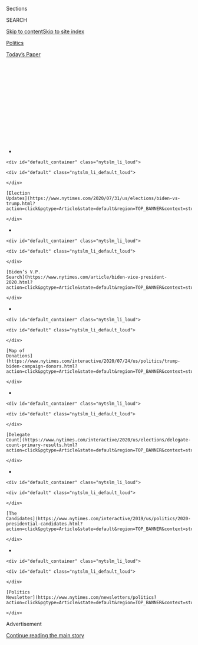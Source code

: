 <div id="app">

<div>

<div>

<div>

<div class="NYTAppHideMasthead css-1q2w90k e1suatyy0">

<div class="section css-ui9rw0 e1suatyy2">

<div class="css-eph4ug er09x8g0">

<div class="css-6n7j50">

</div>

<span class="css-1dv1kvn">Sections</span>

<div class="css-10488qs">

<span class="css-1dv1kvn">SEARCH</span>

</div>

[Skip to content](#site-content)[Skip to site
index](#site-index)

</div>

<div id="masthead-section-label" class="css-1wr3we4 eaxe0e00">

[Politics](https://www.nytimes.com/section/politics)

</div>

<div class="css-10698na e1huz5gh0">

</div>

</div>

<div id="masthead-bar-one" class="section hasLinks css-15hmgas e1csuq9d3">

<div class="css-uqyvli e1csuq9d0">

</div>

<div class="css-1uqjmks e1csuq9d1">

</div>

<div class="css-9e9ivx">

[](https://myaccount.nytimes.com/auth/login?response_type=cookie&client_id=vi)

</div>

<div class="css-1bvtpon e1csuq9d2">

[Today’s
Paper](https://www.nytimes.com/section/todayspaper)

</div>

</div>

</div>

</div>

<div data-aria-hidden="false">

<div id="site-content" data-role="main">

<div>

<div class="css-1aor85t" style="opacity:0.000000001;z-index:-1;visibility:hidden">

<div class="css-1hqnpie">

<div class="css-epjblv">

<span class="css-17xtcya">[Politics](/section/politics)</span><span class="css-x15j1o">|</span><span class="css-fwqvlz">President
Trump Bows to Reality: This Week in the 2020
Race</span>

</div>

<div class="css-k008qs">

<div class="css-1iwv8en">

<span class="css-18z7m18"></span>

<div>

</div>

</div>

<span class="css-1n6z4y">https://nyti.ms/2CLg7Pq</span>

<div class="css-1705lsu">

<div class="css-4xjgmj">

<div class="css-4skfbu" data-role="toolbar" data-aria-label="Social Media Share buttons, Save button, and Comments Panel with current comment count" data-testid="share-tools">

  - 
  - 
  - 
  - 
    
    <div class="css-6n7j50">
    
    </div>

  - 

</div>

</div>

</div>

</div>

</div>

</div>

<div id="NYT_TOP_BANNER_REGION" class="css-13pd83m">

<div>

<div id="styln-elections-notifications-menu" class="section interactive-content interactive-size-medium css-1edisqu">

<div class="css-17ih8de interactive-body">

<div class="nytslm_innerContainer" data-aria-live="polite">

<div class="nytslm_title">

</div>

  - 
    
    <div id="default_container" class="nytslm_li_loud">
    
    <div id="default" class="nytslm_li_default_loud">
    
    </div>
    
    [Election
    Updates](https://www.nytimes.com/2020/07/31/us/elections/biden-vs-trump.html?action=click&pgtype=Article&state=default&region=TOP_BANNER&context=storylines_menu)
    
    </div>

  - 
    
    <div id="default_container" class="nytslm_li_loud">
    
    <div id="default" class="nytslm_li_default_loud">
    
    </div>
    
    [Biden’s V.P.
    Search](https://www.nytimes.com/article/biden-vice-president-2020.html?action=click&pgtype=Article&state=default&region=TOP_BANNER&context=storylines_menu)
    
    </div>

  - 
    
    <div id="default_container" class="nytslm_li_loud">
    
    <div id="default" class="nytslm_li_default_loud">
    
    </div>
    
    [Map of
    Donations](https://www.nytimes.com/interactive/2020/07/24/us/politics/trump-biden-campaign-donors.html?action=click&pgtype=Article&state=default&region=TOP_BANNER&context=storylines_menu)
    
    </div>

  - 
    
    <div id="default_container" class="nytslm_li_loud">
    
    <div id="default" class="nytslm_li_default_loud">
    
    </div>
    
    [Delegate
    Count](https://www.nytimes.com/interactive/2020/us/elections/delegate-count-primary-results.html?action=click&pgtype=Article&state=default&region=TOP_BANNER&context=storylines_menu)
    
    </div>

  - 
    
    <div id="default_container" class="nytslm_li_loud">
    
    <div id="default" class="nytslm_li_default_loud">
    
    </div>
    
    [The
    Candidates](https://www.nytimes.com/interactive/2019/us/politics/2020-presidential-candidates.html?action=click&pgtype=Article&state=default&region=TOP_BANNER&context=storylines_menu)
    
    </div>

  - 
    
    <div id="default_container" class="nytslm_li_loud">
    
    <div id="default" class="nytslm_li_default_loud">
    
    </div>
    
    [Politics
    Newsletter](https://www.nytimes.com/newsletters/politics?action=click&pgtype=Article&state=default&region=TOP_BANNER&context=storylines_menu)
    
    </div>

</div>

</div>

</div>

</div>

</div>

<div id="top-wrapper" class="css-1sy8kpn">

<div id="top-slug" class="css-l9onyx">

Advertisement

</div>

[Continue reading the main
story](#after-top)

<div class="ad top-wrapper" style="text-align:center;height:100%;display:block;min-height:250px">

<div id="top" class="place-ad" data-position="top" data-size-key="top">

</div>

</div>

<div id="after-top">

</div>

</div>

<div>

<div id="sponsor-wrapper" class="css-1hyfx7x">

<div id="sponsor-slug" class="css-19vbshk">

Supported by

</div>

[Continue reading the main
story](#after-sponsor)

<div id="sponsor" class="ad sponsor-wrapper" style="text-align:center;height:100%;display:block">

</div>

<div id="after-sponsor">

</div>

</div>

<div class="css-186x18t">

</div>

<div class="css-1vkm6nb ehdk2mb0">

# President Trump Bows to Reality: This Week in the 2020 Race

</div>

Mr. Trump tried to convey a measure of seriousness about the coronavirus
pandemic, backtracking on previous positions and behavior. How long will
it last?

<div class="css-79elbk" data-testid="photoviewer-wrapper">

<div class="css-z3e15g" data-testid="photoviewer-wrapper-hidden">

</div>

<div class="css-1a48zt4 ehw59r15" data-testid="photoviewer-children">

![<span class="css-16f3y1r e13ogyst0" data-aria-hidden="true">President
Trump tweeted in support of wearing a mask on
Monday.</span>](https://static01.nyt.com/images/2020/07/25/us/politics/25moments1/25moments1-articleLarge.png?quality=75&auto=webp&disable=upscale)

</div>

</div>

<div class="css-18e8msd">

<div class="css-pdw9fk epjyd6m0">

<div class="css-1txwxcy ey68jwv0" data-aria-hidden="true">

[![Astead W.
Herndon](https://static01.nyt.com/images/2018/09/14/us/author-head-astead/author-head-astead-thumbLarge-v2.png
"Astead W. Herndon")](https://www.nytimes.com/by/astead-w-herndon)[![Annie
Karni](https://static01.nyt.com/images/2019/02/05/multimedia/author-annie-karni/author-annie-karni-thumbLarge.png
"Annie Karni")](https://www.nytimes.com/by/annie-karni)

</div>

<div class="css-1baulvz">

By [<span class="css-1baulvz" itemprop="name">Astead W.
Herndon</span>](https://www.nytimes.com/by/astead-w-herndon) and
[<span class="css-1baulvz last-byline" itemprop="name">Annie
Karni</span>](https://www.nytimes.com/by/annie-karni)

</div>

</div>

  - 
    
    <div class="css-ld3wwf e16638kd2">
    
    July 25,
    2020
    
    </div>

  - 
    
    <div class="css-4xjgmj">
    
    <div class="css-d8bdto" data-role="toolbar" data-aria-label="Social Media Share buttons, Save button, and Comments Panel with current comment count" data-testid="share-tools">
    
      - 
      - 
      - 
      - 
        
        <div class="css-6n7j50">
        
        </div>
    
      - 
    
    </div>
    
    </div>

</div>

</div>

<div class="section meteredContent css-1r7ky0e" name="articleBody" itemprop="articleBody">

<div class="css-1fanzo5 StoryBodyCompanionColumn">

<div class="css-53u6y8">

*Welcome to our weekly analysis of the state of the 2020 campaign.*

## The week in numbers

  - Fox News released polls from
    [Michigan](https://static.foxnews.com/foxnews.com/content/uploads/2020/07/Fox_July-18-20-2020_Complete_Michigan_Topline_July-23-Release.pdf),
    [Pennsylvania](https://static.foxnews.com/foxnews.com/content/uploads/2020/07/Fox_July-18-20-2020_Complete_Pennsylvania_Topline_July-23-Release.pdf)
    and
    [Minnesota](https://static.foxnews.com/foxnews.com/content/uploads/2020/07/Fox_July-18-20-2020_Complete_Minnesota_Topline_July-23-Release.pdf)
    showing **President Trump** trailing **Joe Biden** by anywhere from
    9 to 13 percentage points.

<!-- end list -->

  - A Quinnipiac University poll of
    [Florida](https://poll.qu.edu/images/polling/fl/fl07232020_fwhb62.pdf)
    registered voters found **Biden leading Trump** by 13 points.

<!-- end list -->

  - They were **neck-and-neck** in a Quinnipiac poll of
    [Texas](https://poll.qu.edu/images/polling/tx/tx07222020_tfmd13.pdf)
    registered voters.

<!-- end list -->

  - Trump’s **approval rating dropped** to 39 percent nationwide in an
    [ABC News/Washington Post
    survey](https://abcnews.go.com/Politics/pandemic-surge-damages-trump-boosting-bidens-white-house/story?id=71779431&mc_cid=1ef5cc5cf4&mc_eid=%5bUNIQID%5d),
    his lowest point in that poll this year.

<!-- end list -->

  - Most Americans worry that sending children back to **school could be
    dangerous**, a range of polls showed. In an [Associated Press/NORC
    poll](https://apnorc.org/projects/concerns-about-school-re-openings-loom-large/),
    80 percent of respondents said they were at least somewhat
    concerned.

<!-- end list -->

  - **Trump spent $9.5 million** on television ads while Biden spent
    $7.5 million.

<!-- end list -->

  - On Facebook, **Trump is outspending Biden**, $2.2 million to
    $530,000.

## Catch me up

This was the week when [President
Trump](https://www.nytimes.com/interactive/2020/us/elections/donald-trump.html)
started looking like he was facing reality about America’s coronavirus
pandemic.

On Monday he tweeted a picture of himself wearing a face mask —
something he had long resisted — and encouraged the country to join. At
a Tuesday news conference, he said the virus would likely “get worse
before it gets better,” instead of acting like the worst was in the
rearview mirror. His news briefings were shorter and less antagonistic
than those in the spring. He spoke of setting a good example for the
country.

But Mr. Trump’s attempt at a Covid Reset for his presidency — in the
face of soaring cases, as well as his falling poll numbers — raises two
important questions:

How long will it last?

Will many people believe it?

The president usually reverts to combative form after a seeming change
in tone, a pattern of behavior that helped make him famous — and now
endangers his re-election. His response to the pandemic has been widely
panned by Americans in public polling and public health experts, who say
these actions should have come in March or April, not July.
[About 145,000 Americans have already
died](https://www.nytimes.com/interactive/2020/us/coronavirus-us-cases.html).

</div>

</div>

<div class="css-1fanzo5 StoryBodyCompanionColumn">

<div class="css-53u6y8">

## Trump cannot wish away coronavirus

</div>

</div>

<div class="css-79elbk" data-testid="photoviewer-wrapper">

<div class="css-z3e15g" data-testid="photoviewer-wrapper-hidden">

</div>

<div class="css-1a48zt4 ehw59r15" data-testid="photoviewer-children">

![<span class="css-16f3y1r e13ogyst0" data-aria-hidden="true">President
Donald Trump addresses coronavirus rates at a news conference in the
Briefing Room of the White House on
Thursday.</span><span class="css-cnj6d5 e1z0qqy90" itemprop="copyrightHolder"><span class="css-1ly73wi e1tej78p0">Credit...</span><span>Doug
Mills/The New York
Times</span></span>](https://static01.nyt.com/images/2020/07/25/us/politics/25moments4/merlin_174881496_1c72cb58-cab7-4a2a-9428-a582db0f44c4-articleLarge.jpg?quality=75&auto=webp&disable=upscale)

</div>

</div>

<div class="css-1fanzo5 StoryBodyCompanionColumn">

<div class="css-53u6y8">

After months of bluster, the president has seemingly come to understand
what many have known for months: he cannot wish away the coronavirus.
The refusal to acknowledge the reality of rising cases and deaths has
hurt Mr. Trump’s poll numbers and hampered the country from a
coordinated response. It has alienated him from key groups of swing
voters, including seniors and ideological
moderates.

<div id="NYT_MAIN_CONTENT_1_REGION" class="css-9tf9ac">

<div>

<div id="styln-nfldraft-updates-block" class="section interactive-content interactive-size-medium css-1ftcdic">

<div class="css-17ih8de interactive-body">

<div id="styln-briefing-block" data-asset-id="">

<div class="briefing-block-header-section">

# [Latest Updates: 2020 Election](https://www.nytimes.com/2020/07/31/us/elections/biden-vs-trump.html?action=click&pgtype=Article&state=default&region=MAIN_CONTENT_1&context=storylines_live_updates)

<div class="briefing-block-ts">

Updated 2020-08-01T01:26:45.732Z

</div>

</div>

  - [Kamala Harris, a top vice-presidential contender, confronts double
    standards.](https://www.nytimes.com/2020/07/31/us/elections/biden-vs-trump.html?action=click&pgtype=Article&state=default&region=MAIN_CONTENT_1&context=storylines_live_updates#link-29fdff45)
  - [Karen Bass and Susan Rice are rising on Biden’s vice-presidential
    shortlist.](https://www.nytimes.com/2020/07/31/us/elections/biden-vs-trump.html?action=click&pgtype=Article&state=default&region=MAIN_CONTENT_1&context=storylines_live_updates#link-13ec3d9c)
  - [Trump says Russian bounties to kill U.S. troops ‘never took
    place.’](https://www.nytimes.com/2020/07/31/us/elections/biden-vs-trump.html?action=click&pgtype=Article&state=default&region=MAIN_CONTENT_1&context=storylines_live_updates#link-49e9a016)

<div class="briefing-block-footer">

<div class="briefing-block-footer-meta">

[See more
updates](https://www.nytimes.com/2020/07/31/us/elections/biden-vs-trump.html?action=click&pgtype=Article&state=default&region=MAIN_CONTENT_1&context=storylines_live_updates)

</div>

</div>

</div>

</div>

</div>

</div>

</div>

In several interviews and news conferences this week, Mr. Trump tried to
change course. Here’s how:

  - Teed up with an opportunity to criticize **Dr. Anthony Fauci** from
    Fox News host **Sean Hannity**, Mr. Trump ignored it.

  - On Thursday, Mr. Trump said schools should delay reopening in
    coronavirus hot spots — a reversal of his previous position that all
    schools should open in the fall.

  - That afternoon, the president canceled the Republican National
    Convention in Florida, citing the threat posed by the virus. Some
    Republican leaders had already said they would not attend.

## Obama and Biden, together again

The relationship between **President Barack Obama** and his vice
president, Mr. Biden, was so publicly affectionate that it was its own
meme genre. The relationship helped Mr. Biden secure the Democratic
nomination, and on Thursday, Mr. Obama returned to the virtual campaign
trail, releasing a sleek video conversation with Mr. Biden filmed in the
44th president’s D.C. office.

</div>

</div>

<div class="css-cfo9c3">

</div>

<div class="css-1fanzo5 StoryBodyCompanionColumn">

<div class="css-53u6y8">

The discussion focused on Mr. Trump’s response to the coronavirus, and
contrasted how a potential Biden administration would deal with
unforeseen crises. But more than any individual policy, Mr. Obama sought
to brand Mr. Biden as compassionate and decent, the type of person who
stands out against Mr. Trump’s combativeness.

“The thing I’ve got confidence in, Joe, is your heart and your
character, and the fact that you are going to be able to reassemble the
kind of government that cares about people and brings people together.”

</div>

</div>

<div class="css-1fanzo5 StoryBodyCompanionColumn">

<div class="css-53u6y8">

Some other highlights from the video release, which totaled 15 minutes:

  - Mr. Obama called the Affordable Care Act a “starter house,” saying
    it’s time for Democrats to expand coverage.

  - Both men encouraged those who have been leading protests against
    racial inequality and police brutality. Mr. Obama’s administration
    was, at times, criticized by activists for not embracing systemic
    police reform. Mr. Obama said Mr. Biden would be an ally to bigger
    change.

## Goodbye, Jacksonville

</div>

</div>

<div class="css-79elbk" data-testid="photoviewer-wrapper">

<div class="css-z3e15g" data-testid="photoviewer-wrapper-hidden">

</div>

<div class="css-1a48zt4 ehw59r15" data-testid="photoviewer-children">

<div class="css-1xdhyk6 erfvjey0">

<span class="css-1ly73wi e1tej78p0">Image</span>

<div class="css-zjzyr8">

<div data-testid="lazyimage-container" style="height:257.77777777777777px">

</div>

</div>

</div>

<span class="css-16f3y1r e13ogyst0" data-aria-hidden="true">The
Republican National Convention from the Quicken Loans Arena in Cleveland
in
2016.</span><span class="css-cnj6d5 e1z0qqy90" itemprop="copyrightHolder"><span class="css-1ly73wi e1tej78p0">Credit...</span><span>Chang
W. Lee/The New York Times</span></span>

</div>

</div>

<div class="css-1fanzo5 StoryBodyCompanionColumn">

<div class="css-53u6y8">

The whole idea behind moving the convention from its original location
in Charlotte, N.C., to Jacksonville was to make it easier to give Mr.
Trump the spectacle he wanted: televised images of packed crowds
cheering him into the final sprint of his re-election campaign, a
dangerous reality that Republicans thought would not be possible under
strict social distancing rules that Democratic governor of North
Carolina, **Roy Cooper**, was requiring.

But bringing together a large crowd during a surging pandemic proved to
be much more difficult than simply finding a new location with a
supportive Republican governor and mayor.

And on Thursday, Mr. Trump broke the news himself that he was pulling
the plug on his second attempt at a large-scale celebratory convention.

“It’s not the right time for that,” Mr. Trump said, nodding to the
growing cases in Florida and the problems with security that local law
enforcement officials had expressed.

The end was welcomed by Republican officials who had been tasked with
putting it together. Some talked of celebrating the president’s decision
by cracking open expensive bottles of wine on Thursday night.

How did we get here?

  - Republicans said raising money had been difficult, and making
    last-minute adjustments — like sending attendees in-home Covid-19
    test kits, had been complicated. They also assumed that Mr. Trump
    would ultimately be blamed for a coronavirus death tied to the
    convention.

  - The [Jacksonville City Council president opposed a
    bill](https://www.jacksonville.com/news/20200722/rnc-plans-in-jeopardy-as-jacksonville-council-president-opposes-city-bill)that
    would have given the mayor, **Lenny Curry**, the power to spend $33
    million in federal security funds however he deems necessary.

  - The sheriff of Jacksonville, meanwhile, said of convention security
    on Monday: [“We can’t pull it
    off](https://www.politico.com/states/florida/story/2020/07/20/we-cant-pull-it-off-florida-sheriff-says-he-cant-muster-security-for-gop-convention-1302359).”
    The Republican National Committees response? “Jacksonville has
    accommodated upwards of 70,000 people for football games and other
    events, and we are confident in state, local and federal officials
    to be able to ensure a safe event for our attendees,” **Mandi
    Merritt**, an R.N.C. spokeswoman, said.

  - Florida continued to see a rise in coronavirus cases and deaths
    overall this week, and Jacksonville is no exception. [Over one-fifth
    of Jacksonville’s coronavirus deaths were reported in last seven
    days](https://www.news4jax.com/news/florida/2020/07/23/over-one-fifth-of-jacksonvilles-covid-19-deaths-were-reported-in-last-7-days/),
    according to local news
sources.

## What you might have missed

</div>

</div>

<div class="css-79elbk" data-testid="photoviewer-wrapper">

<div class="css-z3e15g" data-testid="photoviewer-wrapper-hidden">

</div>

<div class="css-1a48zt4 ehw59r15" data-testid="photoviewer-children">

<div class="css-1xdhyk6 erfvjey0">

<span class="css-1ly73wi e1tej78p0">Image</span>

<div class="css-zjzyr8">

<div data-testid="lazyimage-container" style="height:257.77777777777777px">

</div>

</div>

</div>

<span class="css-16f3y1r e13ogyst0" data-aria-hidden="true">Voting
during the Georgia primary at Coan Park Recreation Center in
Atlanta.</span><span class="css-cnj6d5 e1z0qqy90" itemprop="copyrightHolder"><span class="css-1ly73wi e1tej78p0">Credit...</span><span>Audra
Melton for The New York Times</span></span>

</div>

</div>

<div class="css-1fanzo5 StoryBodyCompanionColumn">

<div class="css-53u6y8">

  - Georgia had a [68 percent increase in voter
    turnout](https://www.nytimes.com/2020/07/21/us/politics/biden-2020.html)
    in this year’s primary from 2016, and a 20 percent increase over
    2008 after sending absentee ballots to every registered voter.

  - The Republican National Committee and Mr. Trump have [spent nearly
    $4 million on Trump-owned
    properties](https://www.nytimes.com/2020/07/21/us/politics/trump-tulsa-rally-cost.html)
    since the beginning of 2019.

  - The Trump campaign has spent [roughly $20
    million](https://www.nytimes.com/2020/07/21/us/politics/trump-portland-federal-agents.html)over
    the past 20 days on TV ads that focus solely on the issue of the
    police.

  - Mr. Biden wants to [beef up tax enforcement on the
    wealthy](https://www.nytimes.com/2020/07/21/us/politics/biden-workplace-childcare.html)
    as part of his $775 billion plan to help working parents and
    caregivers.

Isabella Grullón Paz and Giovanni Russonello contributed
reporting.

</div>

</div>

</div>

<div>

</div>

<div>

</div>

<div id="NYT_BELOW_MAIN_CONTENT_REGION">

<div>

<div id="STLYN_guide_v1_STYLN_guide_a" class="section css-l08pwh interactive-content interactive-size-medium">

<div class="css-17ih8de interactive-body">

<div class="g-story g-freebird g-max-limit" data-preview-slug="styln-scroll-guide">

</div>

<div id="g-electionguide-id" class="g-electionguide">

<div class="g-electionguide-container">

<div class="g-electionguide-wrapper">

<div class="g-electionguide-logo">

</div>

# Our 2020 Election Guide

Updated July 31, 2020

  - 
    
    -----
    
    ## The Latest
    
      - President Trump’s assault on the Postal Service is intersecting
        with his attacks on mail-in voting. [Voting rights groups say it
        is a recipe for
        disaster.](https://www.nytimes.com/2020/07/31/us/politics/trump-usps-mail-delays.html?action=click&pgtype=Article&state=default&region=BELOW_MAIN_CONTENT&context=storylines_guide)

  - 
    
    -----
    
    ## Biden’s V.P. Search
    
      - [Here are 13
        women](https://www.nytimes.com/article/biden-vice-president-2020.html?action=click&pgtype=Article&state=default&region=BELOW_MAIN_CONTENT&context=storylines_guide)
        who have been under consideration to be Joe Biden’s running
        mate, and why each might be chosen — and might not be.

  - 
    
    -----
    
    ## Keep Up With Our Coverage
    
      - Get an
        [email](https://www.nytimes.com/newsletters/politics?action=click&pgtype=Article&state=default&region=BELOW_MAIN_CONTENT&context=storylines_guide)
        recapping the day’s news
    
    <!-- end list -->
    
      - Download our mobile app on
        [iOS](https://apps.apple.com/us/app/nytimes/id284862083?ls=1&mat_click_id=5c79ae7455014fd1bd66b5610c05b8f2-20191112-16948&referrer=mat_click_id%3D5c79ae7455014fd1bd66b5610c05b8f2-20191112-16948%26link_click_id%3D722930677036718082)
        and
        [Android](http://a.localytics.com/android?id=com.nytimes.android&referrer=utm_source%3Dother_nyt_mobile_web%26utm_medium%3DWeb%2520page%26utm_term%3DGeneral%2520Mobile%2520Page%26utm_campaign%3DNYT%2520Mobile%2520General%2520Page)
        and turn on Breaking News and Politics alerts

</div>

</div>

</div>

</div>

</div>

</div>

</div>

<div>

</div>

<div>

<div id="bottom-wrapper" class="css-1ede5it">

<div id="bottom-slug" class="css-l9onyx">

Advertisement

</div>

[Continue reading the main
story](#after-bottom)

<div id="bottom" class="ad bottom-wrapper" style="text-align:center;height:100%;display:block;min-height:90px">

</div>

<div id="after-bottom">

</div>

</div>

</div>

</div>

</div>

## Site Index

<div>

</div>

## Site Information Navigation

  - [© <span>2020</span> <span>The New York Times
    Company</span>](https://help.nytimes.com/hc/en-us/articles/115014792127-Copyright-notice)

<!-- end list -->

  - [NYTCo](https://www.nytco.com/)
  - [Contact
    Us](https://help.nytimes.com/hc/en-us/articles/115015385887-Contact-Us)
  - [Work with us](https://www.nytco.com/careers/)
  - [Advertise](https://nytmediakit.com/)
  - [T Brand Studio](http://www.tbrandstudio.com/)
  - [Your Ad
    Choices](https://www.nytimes.com/privacy/cookie-policy#how-do-i-manage-trackers)
  - [Privacy](https://www.nytimes.com/privacy)
  - [Terms of
    Service](https://help.nytimes.com/hc/en-us/articles/115014893428-Terms-of-service)
  - [Terms of
    Sale](https://help.nytimes.com/hc/en-us/articles/115014893968-Terms-of-sale)
  - [Site
    Map](https://spiderbites.nytimes.com)
  - [Help](https://help.nytimes.com/hc/en-us)
  - [Subscriptions](https://www.nytimes.com/subscription?campaignId=37WXW)

</div>

</div>

</div>

</div>
